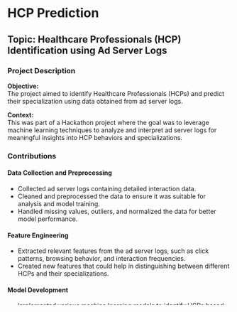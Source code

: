 # HCP Prediction

## Topic: Healthcare Professionals (HCP) Identification using Ad Server Logs

### Project Description

**Objective:**  
The project aimed to identify Healthcare Professionals (HCPs) and predict their specialization using data obtained from ad server logs.

**Context:**  
This was part of a Hackathon project where the goal was to leverage machine learning techniques to analyze and interpret ad server logs for meaningful insights into HCP behaviors and specializations.

### Contributions

#### Data Collection and Preprocessing

- Collected ad server logs containing detailed interaction data.
- Cleaned and preprocessed the data to ensure it was suitable for analysis and model training.
- Handled missing values, outliers, and normalized the data for better model performance.

#### Feature Engineering

- Extracted relevant features from the ad server logs, such as click patterns, browsing behavior, and interaction frequencies.
- Created new features that could help in distinguishing between different HCPs and their specializations.

#### Model Development

- Implemented various machine learning models to identify HCPs based on their interaction with ads.
- Developed a predictive model to determine the specialization of HCPs using the engineered features.
- Evaluated the performance of different models using appropriate metrics and selected the best-performing model.

#### Model Optimization

- Fine-tuned the selected model by adjusting hyperparameters to improve accuracy and reduce overfitting.
- Utilized techniques like cross-validation to ensure the model's robustness and generalizability.

#### Analysis and Insights

- Analyzed the results to gain insights into the behavior of HCPs based on their interactions with ads.
- Identified key patterns and trends that could help in better targeting and personalization of ads for HCPs.

#### Collaboration and Presentation

- Worked closely with team members to integrate various components of the project.
- Presented the findings and model results to the Hackathon judges, highlighting the practical applications and potential impact of the solution.

### Outcomes

- Successfully identified Healthcare Professionals (HCPs) from the ad server logs with high accuracy.
- Predicted the specialization of HCPs, providing valuable insights for targeted ad campaigns.
- The project demonstrated the potential of using ad server logs for HCP identification and specialization prediction, showcasing an innovative approach in the healthcare and advertising domain.
